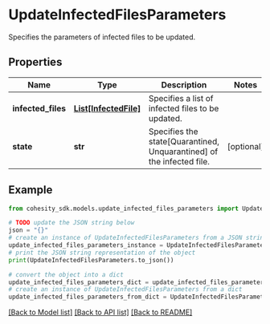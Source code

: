 # UpdateInfectedFilesParameters

Specifies the parameters of infected files to be updated.

## Properties

Name | Type | Description | Notes
------------ | ------------- | ------------- | -------------
**infected_files** | [**List[InfectedFile]**](InfectedFile.md) | Specifies a list of infected files to be updated. | 
**state** | **str** | Specifies the state[Quarantined, Unquarantined] of the infected file. | [optional] 

## Example

```python
from cohesity_sdk.models.update_infected_files_parameters import UpdateInfectedFilesParameters

# TODO update the JSON string below
json = "{}"
# create an instance of UpdateInfectedFilesParameters from a JSON string
update_infected_files_parameters_instance = UpdateInfectedFilesParameters.from_json(json)
# print the JSON string representation of the object
print(UpdateInfectedFilesParameters.to_json())

# convert the object into a dict
update_infected_files_parameters_dict = update_infected_files_parameters_instance.to_dict()
# create an instance of UpdateInfectedFilesParameters from a dict
update_infected_files_parameters_from_dict = UpdateInfectedFilesParameters.from_dict(update_infected_files_parameters_dict)
```
[[Back to Model list]](../README.md#documentation-for-models) [[Back to API list]](../README.md#documentation-for-api-endpoints) [[Back to README]](../README.md)


